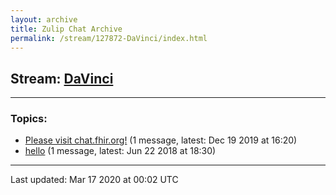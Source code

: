 ```yaml
---
layout: archive
title: Zulip Chat Archive
permalink: /stream/127872-DaVinci/index.html
---
```


## Stream: [DaVinci](https://hl7webmaster.github.io/zulip-hl7-org/stream/127872-DaVinci/index.html)
---

### Topics:

* [Please visit chat.fhir.org!](topic/Please.20visit.20chat.2Efhir.2Eorg!.html) (1 message, latest: Dec 19 2019 at 16:20)
* [hello](topic/hello.html) (1 message, latest: Jun 22 2018 at 18:30)

<hr><p>Last updated: Mar 17 2020 at 00:02 UTC</p>